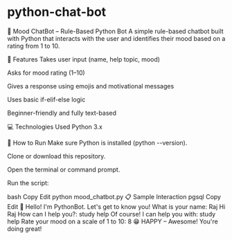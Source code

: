 # python-chat-bot
🧠 Mood ChatBot – Rule-Based Python Bot
A simple rule-based chatbot built with Python that interacts with the user and identifies their mood based on a rating from 1 to 10.

📌 Features
Takes user input (name, help topic, mood)

Asks for mood rating (1–10)

Gives a response using emojis and motivational messages

Uses basic if-elif-else logic

Beginner-friendly and fully text-based

💻 Technologies Used
Python 3.x

🚀 How to Run
Make sure Python is installed (python --version).

Clone or download this repository.

Open the terminal or command prompt.

Run the script:

bash
Copy
Edit
python mood_chatbot.py
📋 Sample Interaction
pgsql
Copy
Edit
👋 Hello! I'm PythonBot. Let's get to know you!
What is your name: Raj
Hi Raj
How can I help you?: study help
Of course! I can help you with: study help
Rate your mood on a scale of 1 to 10: 8
😁 HAPPY – Awesome! You're doing great!
